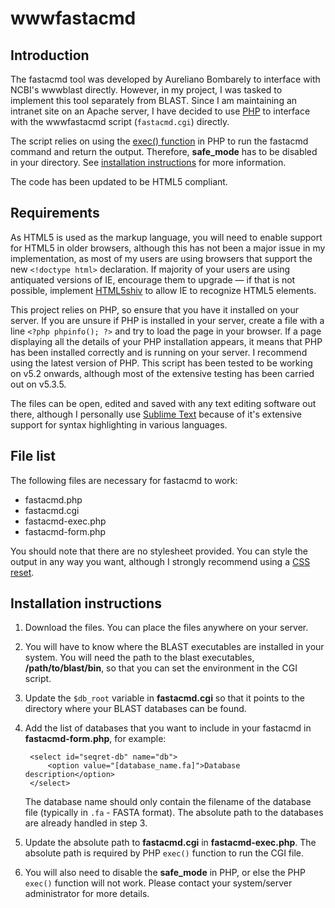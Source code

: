 # wwwfastacmd

## Introduction
The fastacmd tool was developed by Aureliano Bombarely to interface with NCBI's wwwblast directly. However, in my project, I was tasked to implement this tool separately from BLAST. Since I am maintaining an intranet site on an Apache server, I have decided to use [PHP](http://php.net/manual/en/) to interface with the wwwfastacmd script (`fastacmd.cgi`) directly.

The script relies on using the [exec() function](http://php.net/manual/en/function.exec.php) in PHP to run the fastacmd command and return the output. Therefore, **safe_mode** has to be disabled in your directory. See [installation instructions](#installation-instructions) for more information.

The code has been updated to be HTML5 compliant.

## Requirements
As HTML5 is used as the markup language, you will need to enable support for HTML5 in older browsers, although this has not been a major issue in my implementation, as most of my users are using browsers that support the new `<!doctype html>` declaration. If majority of your users are using antiquated versions of IE, encourage them to upgrade &mdash; if that is not possible, implement [HTML5shiv](https://code.google.com/p/html5shiv/) to allow IE to recognize HTML5 elements.

This project relies on PHP, so ensure that you have it installed on your server. If you are unsure if PHP is installed in your server, create a file with a line `<?php phpinfo(); ?>` and try to load the page in your browser. If a page displaying all the details of your PHP installation appears, it means that PHP has been installed correctly and is running on your server. I recommend using the latest version of PHP. This script has been tested to be working on v5.2 onwards, although most of the extensive testing has been carried out on v5.3.5.

The files can be open, edited and saved with any text editing software out there, although I personally use [Sublime Text](http://www.sublimetext.com/) because of it's extensive support for syntax highlighting in various languages.

## File list
The following files are necessary for fastacmd to work:

* fastacmd.php
* fastacmd.cgi
* fastacmd-exec.php
* fastacmd-form.php

You should note that there are no stylesheet provided. You can style the output in any way you want, although I strongly recommend using a [CSS reset](http://www.cssreset.com/).

## Installation instructions
1. Download the files. You can place the files anywhere on your server.

2. You will have to know where the BLAST executables are installed in your system. You will need the path to the blast executables, **/path/to/blast/bin**, so that you can set the environment in the CGI script.

3. Update the `$db_root` variable in **fastacmd.cgi** so that it points to the directory where your BLAST databases can be found.

4. Add the list of databases that you want to include in your fastacmd in **fastacmd-form.php**, for example:

        <select id="seqret-db" name="db">
            <option value="[database_name.fa]">Database description</option>
        </select>

   The database name should only contain the filename of the database file (typically in `.fa` - FASTA format). The absolute path to the databases are already handled in step 3.

5. Update the absolute path to **fastacmd.cgi** in **fastacmd-exec.php**. The absolute path is required by PHP `exec()` function to run the CGI file.

6. You will also need to disable the **safe_mode** in PHP, or else the PHP `exec()` function will not work. Please contact your system/server administrator for more details.
